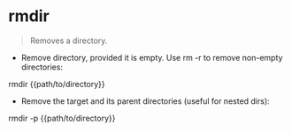 # rmdir

> Removes a directory.

- Remove directory, provided it is empty. Use rm -r to remove non-empty directories:

rmdir {{path/to/directory}}

- Remove the target and its parent directories (useful for nested dirs):

rmdir -p {{path/to/directory}}
